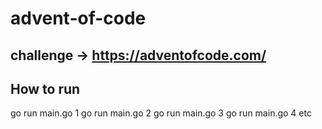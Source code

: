 # advent-of-code
## challenge -> https://adventofcode.com/

## How to run
go run main.go 1
go run main.go 2
go run main.go 3
go run main.go 4
etc
